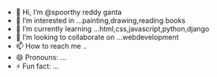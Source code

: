 - 👋 Hi, I’m @spoorthy reddy ganta 
- 👀 I’m interested in ...painting,drawing,reading books
- 🌱 I’m currently learning ...html,css,javascript,python,django
- 💞️ I’m looking to collaborate on ...webdevelopment
- 📫 How to reach me ..
- 😄 Pronouns: ...
- ⚡ Fun fact: ...

<!---
spoorthy29/spoorthy29 is a ✨ special ✨ repository because its `README.md` (this file) appears on your GitHub profile.
You can click the Preview link to take a look at your changes.
--->
